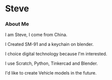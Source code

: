 # Steve

### About Me
I am Steve, I come from China.

I Created SM-91 and a keychain on blender.

I choice digital technology because I'm interested.

I use Scratch, Python, Tinkercad and Blender.

I'd like to create Vehicle models in the future.
